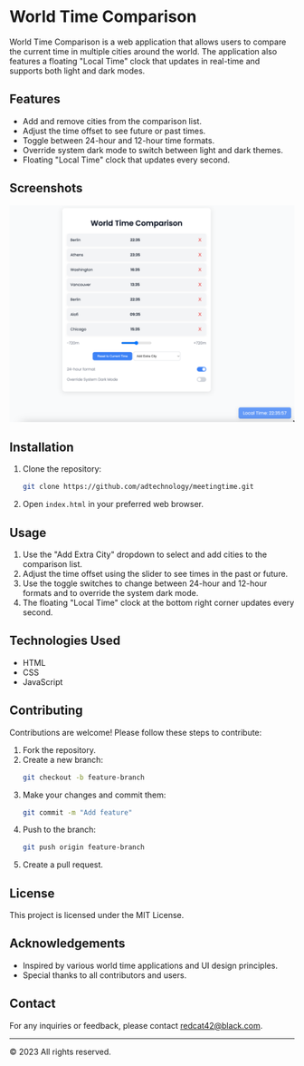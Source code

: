 
# World Time Comparison

World Time Comparison is a web application that allows users to compare the current time in multiple cities around the world. The application also features a floating "Local Time" clock that updates in real-time and supports both light and dark modes.

## Features

- Add and remove cities from the comparison list.
- Adjust the time offset to see future or past times.
- Toggle between 24-hour and 12-hour time formats.
- Override system dark mode to switch between light and dark themes.
- Floating "Local Time" clock that updates every second.

## Screenshots
![World Time Comparison](img.png)

## Installation

1. Clone the repository:
   ```sh
   git clone https://github.com/adtechnology/meetingtime.git
   ```

2. Open `index.html` in your preferred web browser.

## Usage

1. Use the "Add Extra City" dropdown to select and add cities to the comparison list.
2. Adjust the time offset using the slider to see times in the past or future.
3. Use the toggle switches to change between 24-hour and 12-hour formats and to override the system dark mode.
4. The floating "Local Time" clock at the bottom right corner updates every second.

## Technologies Used

- HTML
- CSS
- JavaScript

## Contributing

Contributions are welcome! Please follow these steps to contribute:

1. Fork the repository.
2. Create a new branch:
   ```sh
   git checkout -b feature-branch
   ```
3. Make your changes and commit them:
   ```sh
   git commit -m "Add feature"
   ```
4. Push to the branch:
   ```sh
   git push origin feature-branch
   ```
5. Create a pull request.

## License

This project is licensed under the MIT License. 

## Acknowledgements

- Inspired by various world time applications and UI design principles.
- Special thanks to all contributors and users.

## Contact

For any inquiries or feedback, please contact [redcat42@black.com](mailto:redcat42@black.com).

---

© 2023 All rights reserved.
